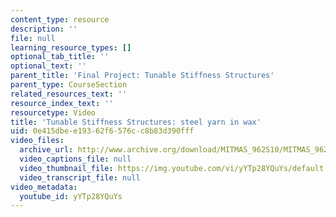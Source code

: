 ```yaml
---
content_type: resource
description: ''
file: null
learning_resource_types: []
optional_tab_title: ''
optional_text: ''
parent_title: 'Final Project: Tunable Stiffness Structures'
parent_type: CourseSection
related_resources_text: ''
resource_index_text: ''
resourcetype: Video
title: 'Tunable Stiffness Structures: steel yarn in wax'
uid: 0e415dbe-e193-62f6-576c-c8b83d390fff
video_files:
  archive_url: http://www.archive.org/download/MITMAS_962S10/MITMAS_962S10assn9_tunable_vid3_300k.mp4
  video_captions_file: null
  video_thumbnail_file: https://img.youtube.com/vi/yYTp28YQuYs/default.jpg
  video_transcript_file: null
video_metadata:
  youtube_id: yYTp28YQuYs
---
```

